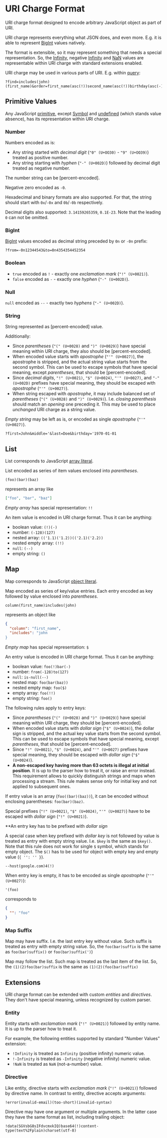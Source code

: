# URI Charge Format

URI charge format designed to encode arbitrary JavaScript object as part of URI.

URI charge represents everything what JSON does, and even more. E.g. it is able to represent [BigInt] values natively.

The format is extensible, so it may represent something that needs a special representation. So, the [Infinity],
negative [Infinity] and [NaN] values are representable within URI charge with standard extensions enabled.

URI charge may be used in various parts of URI. E.g. within [query]:

```
?find=includes(john)(first_name)&order=first_name(asc(!))second_name(asc(!))birthday(asc(-))&range=from(10)to(20)
```

[bigint]: https://developer.mozilla.org/en-US/docs/Web/JavaScript/Reference/Global_Objects/BigInt
[infinity]: https://developer.mozilla.org/en-US/docs/Web/JavaScript/Reference/Global_Objects/Infinity
[nan]: https://developer.mozilla.org/en-US/docs/Web/JavaScript/Reference/Global_Objects/NaN
[query]: https://www.rfc-editor.org/rfc/rfc3986#section-3.4

## Primitive Values

Any JavaScript [primitive], except [Symbol] and [undefined] (which stands value absence), has its representation within
URI charge.

[primitive]: https://developer.mozilla.org/en-US/docs/Glossary/Primitive
[symbol]: https://developer.mozilla.org/en-US/docs/Web/JavaScript/Reference/Global_Objects/Symbol
[undefined]: https://developer.mozilla.org/en-US/docs/Glossary/undefined

### Number

Numbers encoded as is:

- Any string started with _decimal digit_ (`"0" (U+OO30)` - `"9" (U+OO39)`) treated as positive number.
- Any string starting with _hyphen_ (`"-" (U+002D)`) followed by decimal digit treated as negative number.

The number string can be [percent-encoded].

Negative zero encoded as `-0`.

Hexadecimal and binary formats are also supported. For that, the string should start with `0x`/`-0x` and `0b`/`-0b` respectively.

Decimal digits also supported: `3.14159265359`, `0.1E-23`. Note that the leading `0` can not be omitted.

### BigInt

[BigInt] values encoded as decimal string preceded by `0n` or `-0n` prefix:

```
?from=-0n12344543&to=0n4354354452354
```

### Boolean

- `true` encoded as `!` - exactly one _exclamation mark_ (`"!" (U+0021)`).
- `false` encoded as `-` - exactly one _hyphen_ (`"-" (U+002D)`).

### Null

`null` encoded as `--` - exactly two _hyphens_ (`"-" (U+002D)`).

### String

String represented as [percent-encoded] value.

Additionally:

- Since _parentheses_ (`"(" (U+0028)` and `")" (U+0029)`) have special meaning within URI charge, they also should be
  [percent-encoded].
- When encoded value starts with _apostrophe_ (`"'" (U+0027)`), the apostrophe is stripped, and the actual string value
  starts from the second symbol. This can be used to escape symbols that have special meaning, except _parentheses_,
  that should be [percent-encoded].
- Since _decimal digits_, `"!" (U+0021)`, `"$" (U+0024)`, `"'" (U+0027)`, and `"-" (U+002D)` prefixes have special
  meaning, they should be escaped with _apostrophe_ (`"'" (U+0027)`).
- When string escaped with _apostrophe_, it may include balanced set of _parentheses_ (`"(" (U+0028)`
  and `")" (U+0029)`). I.e. _closing parenthesis_ should match an _opening_ one preceding it.
  This may be used to place _unchanged_ URI charge as a string value.

_Empty string_ may be left as is, or encoded as single _apostrophe_ (`"'" (U+0027)`).

```
?first=John&middle='&last=Doe&birthday='1970-01-01
```

[percent=encoded]: https://www.rfc-editor.org/rfc/rfc3986#section-2.1

## List

List corresponds to JavaScript [array literal].

List encoded as series of item values enclosed into _parentheses_.

```
(foo)(bar)(baz)
```

represents an array like

```json
["foo", "bar", "baz"]
```

_Empty array_ has special representation: `!!`

An item value is encoded in URI charge format. Thus it can be anything:

- boolean value: `(!)(-)`
- number: `(-128)(127)`
- nested array: `(('1.1)('1.2))(('2.1)('2.2))`
- nested empty array: `(!!)`
- `null`: `(--)`
- empty string: `()`

[array literal]: https://developer.mozilla.org/en-US/docs/Web/JavaScript/Guide/Grammar_and_types#array_literals

## Map

Map corresponds to JavaScript [object literal].

Map encoded as series of key/value entries. Each entry encoded as key followed by value enclosed into _parentheses_.

```
column(first_name)includes(john)
```

represents an object like

```json
{
  "column": "first_name",
  "includes": "john
}
```

_Empty map_ has special representation: `$`

An entry value is encoded in URI charge format. Thus it can be anything:

- boolean value: `foo(!)bar(-)`
- number: `from(-128)to(127)`
- `null`: `is-null(--)`
- nested map: `foo(bar(baz))`
- nested empty map: `foo($)`
- empty array: `foo(!!)`
- empty string: `foo()`

The following rules apply to entry keys:

- Since _parentheses_ (`"(" (U+0028)` and `")" (U+0029)`) have special meaning within URI charge, they should be
  [percent-encoded].
- When encoded value starts with _dollar sign_ (`"$" (U+0024)`), the dollar sign is stripped, and the actual key value
  starts from the second symbol. This can be used to escape symbols that have special meaning, except _parentheses_,
  that should be [percent-encoded].
- Since `"!" (U+0021)`, `"$" (U+0024)`, and `"'" (U+0027)` prefixes have special meaning, they should be escaped
  with _dollar sign_ (`"$" (U+0024)`).
- **A non-escaped key having more than 63 octets is illegal at initial position**. It is up to the parser how to treat
  it, or raise an error instead. This requirement allows to quickly distinguish strings and maps when processing a
  stream. This rule makes sense only for initial key and not applied to subsequent ones.

If entry value is an array (`foo((bar)(baz))`), it can be encoded without enclosing parentheses: `foo(bar)(baz)`.

Special prefixes (`"!" (U+0021)`, `"$" (U+0024)`, `"'" (U+0027)`) have to be escaped with _dollar sign_
(`"!" (U+0021)`).

\*\*An entry key has to be prefixed with _dollar sign_

A special case when key prefixed with _dollar key_ is not followed by value is treated as entry with empty string value.
I.e. `$key` is the same as `$key()`. Note that this rule does not work for single `$` symbol, which stands for empty
object. The `$()` has to be used for object with empty key and empty value (`{ '': '' }`).

```
--host(google.com)4(!)
```

When entry key is empty, it has to be encoded as single _apostrophe_ (`"'" (U+0027)`):

```
'(foo)
```

corresponds to

```json
{
  "": "foo"
}
```

[object literal]: https://developer.mozilla.org/en-US/docs/Web/JavaScript/Guide/Grammar_and_types#object_literals

### Map Suffix

Map may have suffix. I.e. the last entry key without value. Such suffix is treated as entry with empty string value.
So, the `foo(bar)suffix` is the same as `foo(bar)suffix()` or `foo(bar)suffix(')`)

Map may follow the list. Such map is treated as the last item of the list.
So, the `(1)(2)foo(bar)suffix` is the same as `(1)(2)(foo(bar)suffix)`

## Extensions

URI charge format can be extended with custom _entities_ and _directives_. They don't have special meaning, unless
recognized by custom parser.

### Entity

Entity starts with _exclamation mark_ (`"!" (U+0021)`) followed by entity name. It is up to the parser how to treat it.

For example, the following entities supported by standard "Number Values" extension:

- `!Infinity` is treated as `Infinity` (positive infinity) numeric value.
- `!-Infinity` is treated as `-Infinity` (negative infinity) numeric value.
- `!NaN` is treated as `NaN` (not-a-number) value.

### Directive

Like entity, directive starts with _exclamation mark_ (`"!" (U+0021)`) followed by directive name. In contrast to
entity, directive accepts arguments:

```
!error(invalid-email)(too-short)(invalid-syntax)
```

Directive may have one argument or multiple arguments. In the latter case they have the same format as list, including
trailing object:

```
!data(SGVsbG8sIFdvcmxkIQ)base64(!)content-type(text%2Fplain)charset(utf-8)
```
